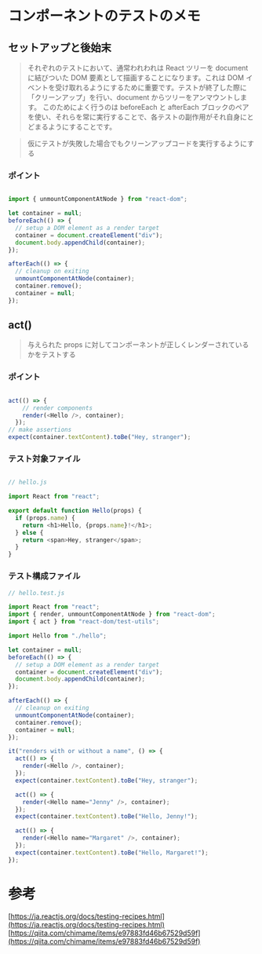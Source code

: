 
# コンポーネントのテストのメモ

## セットアップと後始末

> それぞれのテストにおいて、通常われわれは React ツリーを document に結びついた DOM 要素として描画することになります。これは DOM イベントを受け取れるようにするために重要です。テストが終了した際に「クリーンアップ」を行い、document からツリーをアンマウントします。
このためによく行うのは beforeEach と afterEach ブロックのペアを使い、それらを常に実行することで、各テストの副作用がそれ自身にとどまるようにすることです。

> 仮にテストが失敗した場合でもクリーンアップコードを実行するようにする

### ポイント

```typescript

import { unmountComponentAtNode } from "react-dom";

let container = null;
beforeEach(() => {
  // setup a DOM element as a render target
  container = document.createElement("div");
  document.body.appendChild(container);
});

afterEach(() => {
  // cleanup on exiting
  unmountComponentAtNode(container);
  container.remove();
  container = null;
});

```

## act()

> 与えられた props に対してコンポーネントが正しくレンダーされているかをテストする

### ポイント
```typescript

act(() => {
    // render components
    render(<Hello />, container);
  });
// make assertions
expect(container.textContent).toBe("Hey, stranger");

```

### テスト対象ファイル

```typescript

// hello.js

import React from "react";

export default function Hello(props) {
  if (props.name) {
    return <h1>Hello, {props.name}!</h1>;
  } else {
    return <span>Hey, stranger</span>;
  }
}
```

### テスト構成ファイル

```typescript
// hello.test.js

import React from "react";
import { render, unmountComponentAtNode } from "react-dom";
import { act } from "react-dom/test-utils";

import Hello from "./hello";

let container = null;
beforeEach(() => {
  // setup a DOM element as a render target
  container = document.createElement("div");
  document.body.appendChild(container);
});

afterEach(() => {
  // cleanup on exiting
  unmountComponentAtNode(container);
  container.remove();
  container = null;
});

it("renders with or without a name", () => {
  act(() => {
    render(<Hello />, container);
  });
  expect(container.textContent).toBe("Hey, stranger");

  act(() => {
    render(<Hello name="Jenny" />, container);
  });
  expect(container.textContent).toBe("Hello, Jenny!");

  act(() => {
    render(<Hello name="Margaret" />, container);
  });
  expect(container.textContent).toBe("Hello, Margaret!");
});

```

# 参考
[https://ja.reactjs.org/docs/testing-recipes.html](https://ja.reactjs.org/docs/testing-recipes.html)
[https://qiita.com/chimame/items/e97883fd46b67529d59f](https://qiita.com/chimame/items/e97883fd46b67529d59f)
